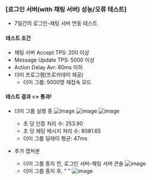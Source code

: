 ### \[로그인 서버(with 채팅 서버) 성능/오류 테스트\]
* 7일간의 로그인-채팅 서버 연동 테스트
  
#### 테스트 조건
* 채팅 서버 Accept TPS: 200 이상
* Message Update TPS: 5000 이상
* Action Delay Avr: 60ms 이하
* 더미 프로그램(프로카데미 제공)
  * 더미 그룹: 5000명 재접속 모드
 
#### 테스트 결과 => 통과!
* 더미 그룹 실행 중
  ![image](https://github.com/user-attachments/assets/4e28d144-f0bb-4982-8264-97b957b9978d)
  ![image](https://github.com/user-attachments/assets/19a9fd0c-dfba-40dc-befc-4ba9b5566663)
  ![image](https://github.com/user-attachments/assets/c849befa-fc64-4f3e-af8a-eb4296877fb1)
  * 초 당 인증 처리 수: 253.90
  * 초 당 채팅 메시지 처리 수: 8081.65
  * 더미 그룹 딜레이 평균: 47ms

* 추가 캡쳐본
  * 더미 그룹 중지 전, 로그인 서버-채팅 서버 콘솔
    ![image](https://github.com/user-attachments/assets/dc93d2dc-e271-47f3-8bf6-055319aa5af7)
  * 더미 그룹 중지 후,       "  "
    ![image](https://github.com/user-attachments/assets/3eecab09-36e6-472f-b3e9-2d9c0c7280d3)

